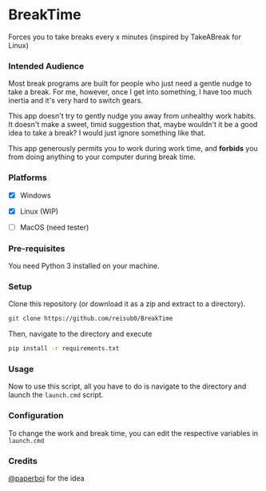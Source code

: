 # BreakTime
Forces you to take breaks every x minutes (inspired by TakeABreak for Linux)

### Intended Audience
Most break programs are built for people who just need a gentle nudge to take a break. For me, however, once I get into something, I have too much inertia and it's very hard to switch gears. 

This app doesn't try to gently nudge you away from unhealthy work habits. It doesn't make a sweet, timid suggestion that, maybe wouldn't it be a good idea to take a break? I would just ignore something like that.

This app generously permits you to work during work time, and **forbids** you from doing anything to your computer during break time.

### Platforms
- [x] Windows
- [x] Linux (WIP)
- [ ] MacOS (need tester)


### Pre-requisites
You need Python 3 installed on your machine.

### Setup
Clone this repository (or download it as a zip and extract to a directory).

```bash
git clone https://github.com/reisub0/BreakTime
```

Then, navigate to the directory and execute
```bash
pip install -r requirements.txt
```

### Usage
Now to use this script, all you have to do is navigate to the directory and launch the `launch.cmd` script.

### Configuration
To change the work and break time, you can edit the respective variables in `launch.cmd`

### Credits
[@paperboi](https://github.com/paperboi) for the idea
